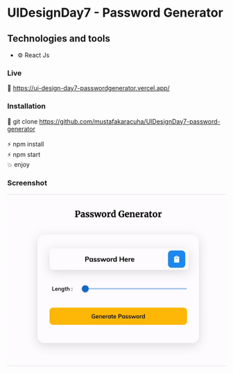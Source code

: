 # UIDesignDay7 - Password Generator

## Technologies and tools

- ⚙️ React Js 


### Live

🔗 https://ui-design-day7-passwordgenerator.vercel.app/

### Installation

🔗 git clone https://github.com/mustafakaracuha/UIDesignDay7-password-generator
<br/>
<br/>
⚡️  npm install <br/>
⚡️  npm start <br/>
💥 enjoy 

### Screenshot

<img align="center"  width="800" width="800"  src="https://github.com/mustafakaracuha/UIDesignDay7-password-generator/blob/master/src/assets/screenshot/app.gif" alt="muskaracuha" />
